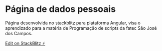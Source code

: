 # Página de dados pessoais
Página desenvolvida no stackblitz para plataforma Angular, visa o aprendizado para a matéria de Programação de scripts da fatec São José dos Campos.

[Edit on StackBlitz ⚡️](https://stackblitz.com/edit/ng-service-nuz4hu)
